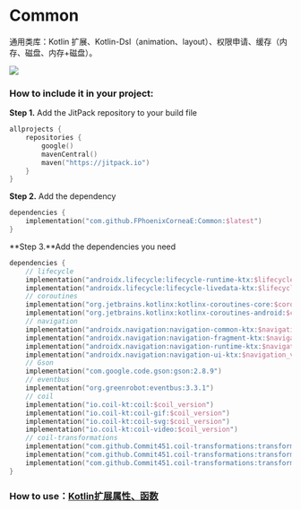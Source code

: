 # Common

通用类库：Kotlin 扩展、Kotlin-Dsl（animation、layout）、权限申请、缓存（内存、磁盘、内存+磁盘）。

[![](https://jitpack.io/v/FPhoenixCorneaE/Common.svg)](https://jitpack.io/#FPhoenixCorneaE/Common)

### How to include it in your project:

**Step 1.** Add the JitPack repository to your build file

```kotlin
allprojects {
    repositories {
        google()
        mavenCentral()
        maven("https://jitpack.io")
    }
}
```

**Step 2.** Add the dependency

```kotlin
dependencies {
    implementation("com.github.FPhoenixCorneaE:Common:$latest")
}
```

**Step 3.**Add the dependencies you need

```kotlin
dependencies {
    // lifecycle
    implementation("androidx.lifecycle:lifecycle-runtime-ktx:$lifecycle_version")
    implementation("androidx.lifecycle:lifecycle-livedata-ktx:$lifecycle_version")
    // coroutines
    implementation("org.jetbrains.kotlinx:kotlinx-coroutines-core:$coroutines_version")
    implementation("org.jetbrains.kotlinx:kotlinx-coroutines-android:$coroutines_version")
    // navigation
    implementation("androidx.navigation:navigation-common-ktx:$navigation_version")
    implementation("androidx.navigation:navigation-fragment-ktx:$navigation_version")
    implementation("androidx.navigation:navigation-runtime-ktx:$navigation_version")
    implementation("androidx.navigation:navigation-ui-ktx:$navigation_version")
    // Gson
    implementation("com.google.code.gson:gson:2.8.9")
    // eventbus
    implementation("org.greenrobot:eventbus:3.3.1")
    // coil
    implementation("io.coil-kt:coil:$coil_version")
    implementation("io.coil-kt:coil-gif:$coil_version")
    implementation("io.coil-kt:coil-svg:$coil_version")
    implementation("io.coil-kt:coil-video:$coil_version")
    // coil-transformations
    implementation("com.github.Commit451.coil-transformations:transformations:$coil_transformations_version")
    implementation("com.github.Commit451.coil-transformations:transformations-gpu:$coil_transformations_version")
    implementation("com.github.Commit451.coil-transformations:transformations-face-detection:$coil_transformations_version")
}
```

### How to use：[Kotlin扩展属性、函数](https://github.com/FPhoenixCorneaE/Common/blob/main/READMEKT.md)
